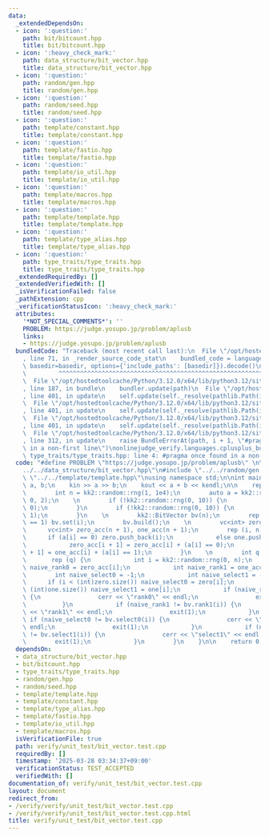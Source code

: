 ```yaml
---
data:
  _extendedDependsOn:
  - icon: ':question:'
    path: bit/bitcount.hpp
    title: bit/bitcount.hpp
  - icon: ':heavy_check_mark:'
    path: data_structure/bit_vector.hpp
    title: data_structure/bit_vector.hpp
  - icon: ':question:'
    path: random/gen.hpp
    title: random/gen.hpp
  - icon: ':question:'
    path: random/seed.hpp
    title: random/seed.hpp
  - icon: ':question:'
    path: template/constant.hpp
    title: template/constant.hpp
  - icon: ':question:'
    path: template/fastio.hpp
    title: template/fastio.hpp
  - icon: ':question:'
    path: template/io_util.hpp
    title: template/io_util.hpp
  - icon: ':question:'
    path: template/macros.hpp
    title: template/macros.hpp
  - icon: ':question:'
    path: template/template.hpp
    title: template/template.hpp
  - icon: ':question:'
    path: template/type_alias.hpp
    title: template/type_alias.hpp
  - icon: ':question:'
    path: type_traits/type_traits.hpp
    title: type_traits/type_traits.hpp
  _extendedRequiredBy: []
  _extendedVerifiedWith: []
  _isVerificationFailed: false
  _pathExtension: cpp
  _verificationStatusIcon: ':heavy_check_mark:'
  attributes:
    '*NOT_SPECIAL_COMMENTS*': ''
    PROBLEM: https://judge.yosupo.jp/problem/aplusb
    links:
    - https://judge.yosupo.jp/problem/aplusb
  bundledCode: "Traceback (most recent call last):\n  File \"/opt/hostedtoolcache/Python/3.12.0/x64/lib/python3.12/site-packages/onlinejudge_verify/documentation/build.py\"\
    , line 71, in _render_source_code_stat\n    bundled_code = language.bundle(stat.path,\
    \ basedir=basedir, options={'include_paths': [basedir]}).decode()\n          \
    \         ^^^^^^^^^^^^^^^^^^^^^^^^^^^^^^^^^^^^^^^^^^^^^^^^^^^^^^^^^^^^^^^^^^^^^^^^^^^^^^^^^\n\
    \  File \"/opt/hostedtoolcache/Python/3.12.0/x64/lib/python3.12/site-packages/onlinejudge_verify/languages/cplusplus.py\"\
    , line 187, in bundle\n    bundler.update(path)\n  File \"/opt/hostedtoolcache/Python/3.12.0/x64/lib/python3.12/site-packages/onlinejudge_verify/languages/cplusplus_bundle.py\"\
    , line 401, in update\n    self.update(self._resolve(pathlib.Path(included), included_from=path))\n\
    \  File \"/opt/hostedtoolcache/Python/3.12.0/x64/lib/python3.12/site-packages/onlinejudge_verify/languages/cplusplus_bundle.py\"\
    , line 401, in update\n    self.update(self._resolve(pathlib.Path(included), included_from=path))\n\
    \  File \"/opt/hostedtoolcache/Python/3.12.0/x64/lib/python3.12/site-packages/onlinejudge_verify/languages/cplusplus_bundle.py\"\
    , line 401, in update\n    self.update(self._resolve(pathlib.Path(included), included_from=path))\n\
    \  File \"/opt/hostedtoolcache/Python/3.12.0/x64/lib/python3.12/site-packages/onlinejudge_verify/languages/cplusplus_bundle.py\"\
    , line 312, in update\n    raise BundleErrorAt(path, i + 1, \"#pragma once found\
    \ in a non-first line\")\nonlinejudge_verify.languages.cplusplus_bundle.BundleErrorAt:\
    \ type_traits/type_traits.hpp: line 4: #pragma once found in a non-first line\n"
  code: "#define PROBLEM \"https://judge.yosupo.jp/problem/aplusb\" \n\n#include \"\
    ../../data_structure/bit_vector.hpp\"\n#include \"../../random/gen.hpp\"\n#include\
    \ \"../../template/template.hpp\"\nusing namespace std;\n\nint main() {\n    int\
    \ a, b;\n    kin >> a >> b;\n    kout << a + b << kendl;\n\n    rep (2000) {\n\
    \        int n = kk2::random::rng(1, 1e4);\n        auto a = kk2::random::random_vector<int>(n,\
    \ 0, 2);\n    \n        if (!kk2::random::rng(0, 10)) {\n            a.assign(n,\
    \ 0);\n        }\n        if (!kk2::random::rng(0, 10)) {\n            a.assign(n,\
    \ 1);\n        }\n    \n        kk2::BitVector bv(n);\n        rep (i, n) if (a[i]\
    \ == 1) bv.set(i);\n        bv.build();\n    \n        vc<int> zero, one;\n  \
    \      vc<int> zero_acc(n + 1), one_acc(n + 1);\n        rep (i, n) {\n      \
    \      if (a[i] == 0) zero.push_back(i);\n            else one.push_back(i);\n\
    \            zero_acc[i + 1] = zero_acc[i] + (a[i] == 0);\n            one_acc[i\
    \ + 1] = one_acc[i] + (a[i] == 1);\n        }\n    \n        int q = 1000;\n \
    \       rep (q) {\n            int i = kk2::random::rng(0, n);\n            int\
    \ naive_rank0 = zero_acc[i];\n            int naive_rank1 = one_acc[i];\n    \
    \        int naive_select0 = -1;\n            int naive_select1 = -1;\n      \
    \      if (i < (int)zero.size()) naive_select0 = zero[i];\n            if (i <\
    \ (int)one.size()) naive_select1 = one[i];\n            if (naive_rank0 != bv.rank0(i))\
    \ {\n                cerr << \"rank0\" << endl;\n                exit(1);\n  \
    \          }\n            if (naive_rank1 != bv.rank1(i)) {\n                cerr\
    \ << \"rank1\" << endl;\n                exit(1);\n            }\n           \
    \ if (naive_select0 != bv.select0(i)) {\n                cerr << \"select0\" <<\
    \ endl;\n                exit(1);\n            }\n            if (naive_select1\
    \ != bv.select1(i)) {\n                cerr << \"select1\" << endl;\n        \
    \        exit(1);\n            }\n        }\n    }\n\n    return 0;\n}\n"
  dependsOn:
  - data_structure/bit_vector.hpp
  - bit/bitcount.hpp
  - type_traits/type_traits.hpp
  - random/gen.hpp
  - random/seed.hpp
  - template/template.hpp
  - template/constant.hpp
  - template/type_alias.hpp
  - template/fastio.hpp
  - template/io_util.hpp
  - template/macros.hpp
  isVerificationFile: true
  path: verify/unit_test/bit_vector.test.cpp
  requiredBy: []
  timestamp: '2025-03-28 03:34:37+09:00'
  verificationStatus: TEST_ACCEPTED
  verifiedWith: []
documentation_of: verify/unit_test/bit_vector.test.cpp
layout: document
redirect_from:
- /verify/verify/unit_test/bit_vector.test.cpp
- /verify/verify/unit_test/bit_vector.test.cpp.html
title: verify/unit_test/bit_vector.test.cpp
---
```

